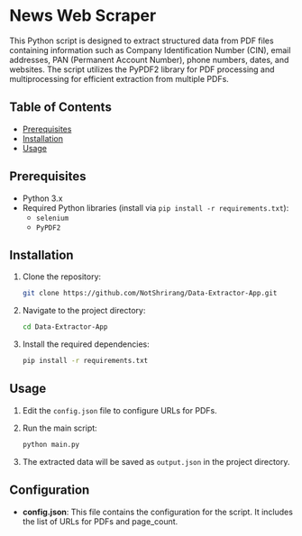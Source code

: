 # News Web Scraper

This Python script is designed to extract structured data from PDF files containing information such as Company Identification Number (CIN), email addresses, PAN (Permanent Account Number), phone numbers, dates, and websites. The script utilizes the PyPDF2 library for PDF processing and multiprocessing for efficient extraction from multiple PDFs.

## Table of Contents

- [Prerequisites](#prerequisites)
- [Installation](#installation)
- [Usage](#usage)

## Prerequisites

- Python 3.x
- Required Python libraries (install via `pip install -r requirements.txt`):
  - `selenium`
  - `PyPDF2`

## Installation

1. Clone the repository:

   ```bash
   git clone https://github.com/NotShrirang/Data-Extractor-App.git
   ```

2. Navigate to the project directory:

   ```bash
   cd Data-Extractor-App
   ```

3. Install the required dependencies:

   ```bash
   pip install -r requirements.txt
   ```

## Usage

1. Edit the `config.json` file to configure URLs for PDFs.

2. Run the main script:

   ```bash
   python main.py
   ```

3. The extracted data will be saved as `output.json` in the project directory.

## Configuration

- **config.json**: This file contains the configuration for the script. It includes the list of URLs for PDFs and page_count.

